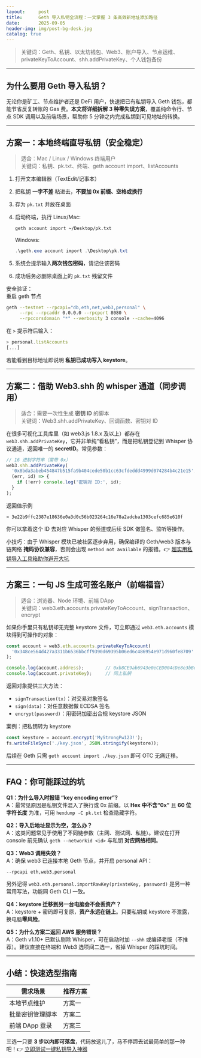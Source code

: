 ```yaml
---
layout:     post
title:      Geth 导入私钥全流程：一文掌握 3 条高效新地址添加路径
date:       2025-09-05
header-img: img/post-bg-desk.jpg
catalog: true
---
```


> 关键词：Geth、私钥、以太坊钱包、Web3、账户导入、节点运维、privateKeyToAccount、shh.addPrivateKey、个人钱包备份

---

## 为什么要用 Geth 导入私钥？

无论你是矿工、节点维护者还是 DeFi 用户，快速把已有私钥导入 Geth 钱包，都能节省反复转账的 Gas 费。**本文将详细拆解 3 种零失误方案**，覆盖纯命令行、节点 SDK 调用以及前端场景，帮助你 5 分钟之内完成私钥到可见地址的转换。

---

## 方案一：本地终端直导私钥（安全稳定）

> 适合：Mac / Linux / Windows 终端用户  
> 关键词：私钥、pk.txt、终端、geth account import、listAccounts

1. 打开文本编辑器（TextEdit/记事本）
2. 把私钥 **一字不差** 粘进去，**不要加 0x 前缀、空格或换行**
3. 存为 `pk.txt` 并放在桌面
4. 启动终端，执行 Linux/Mac:  
   ```bash
   geth account import ~/Desktop/pk.txt
   ```  
   Windows:  
   ```powershell
   .\geth.exe account import .\Desktop\pk.txt
   ```

5. 系统会提示输入**两次钱包密码**，请记住该密码
6. 成功后务必删除桌面上的 `pk.txt` 残留文件

安全验证：  
重启 geth 节点  
```bash
geth --testnet --rpcapi="db,eth,net,web3,personal" \
     --rpc --rpcaddr 0.0.0.0 --rpcport 8080 \
     --rpccorsdomain "*" --verbosity 3 console --cache=4096
```  
在 `>` 提示符后输入：  
```js
> personal.listAccounts
[...]
```
若能看到目标地址即说明 **私钥已成功写入 keystore**。

---

## 方案二：借助 Web3.shh 的 whisper 通道（同步调用）

> 适合：需要一次性生成 **密钥 ID** 的脚本  
> 关键词：Web3.shh.addPrivateKey、回调函数、密钥对 ID

在很多可视化工具库里（如 web3.js 1.8.x 及以上）都存在 `web3.shh.addPrivateKey`，它并非单纯“看私钥”，而是把私钥登记到 Whisper 协议通道，返回唯一的 **secretID**。常见参数：

```js
// 16 进制字符串（需带 0x）
web3.shh.addPrivateKey(
  '0x8bda3abeb454847b515fa9b404cede50b1cc63cfdeddd4999d074284b4c21e15',
  (err, id) => {
    if (!err) console.log('密钥对 ID:', id);
  }
);
```

返回值示例  
```
> 3e22b9ffc2387e18636e0a3d0c56b023264c16e78a2adcba1303cefc685e610f
```
你可以拿着这个 ID 去对应 Whisper 的频道或后续 SDK 做签名、监听等操作。

小技巧：由于 Whisper 模块已被社区逐步弃用，确保编译的 Geth/web3 版本与链网络 **掩码协议兼容**，否则会出现 `method not available` 的报错。👉 [超实用私钥导入工具箱助你避开大坑](https://okxdog.com/)

---

## 方案三：一句 JS 生成可签名账户（前端福音）

> 适合：浏览器、Node 环境、前端 DApp  
> 关键词：web3.eth.accounts.privateKeyToAccount、signTransaction、encrypt

如果你手里只有私钥却无完整 keystore 文件，可立即通过 `web3.eth.accounts` 模块得到可操作的对象：

```js
const account = web3.eth.accounts.privateKeyToAccount(
  '0x348ce564d427a3311b6536bbcff9390d69395b06ed6c486954e971d960fe8709'
);

console.log(account.address);        // 0xb8CE9ab6943e0eCED004cDe8e3bBed6568B2Fa01
console.log(account.privateKey);     // 同上私钥
```

返回对象提供三大方法：
- `signTransaction(tx)`：对交易对象签名  
- `sign(data)`：对任意数据做 ECDSA 签名  
- `encrypt(password)`：用密码加密出合规 keystore JSON

案例：把私钥转为 keystore  
```js
const keystore = account.encrypt('MyStrongPw123!');
fs.writeFileSync('./key.json', JSON.stringify(keystore));
```
后续在 Geth 只需 `geth account import ./key.json` 即可 OTC 无痛迁移。

---

## FAQ：你可能踩过的坑

**Q1：为什么导入时报错 “key encoding error”?**  
A：最常见原因是私钥文件混入了换行或 0x 前缀。以 **Hex 中不含“0x”** 且 **60 位字符长度** 为准，可用 `hexdump -C pk.txt` 检查隐藏字符。

**Q2：导入后地址显示为空，怎么办？**  
A：这类问题常见于使用了不同链参数（主网、测试网、私链）。建议在打开 console 前先确认 `geth --networkid <id>` 与私钥 **对应网络相同**。

**Q3：Web3 调用失效？**  
A：确保 web3 已连接本地 Geth 节点，并开启 personal API：  
```
--rpcapi eth,web3,personal
```
另外记得 `web3.eth.personal.importRawKey(privateKey, password)` 是另一种常用写法，功能同 Geth CLI 一致。

**Q4：keystore 迁移到另一台电脑会不会丢资产？**  
A：keystore + 密码即可复原，**资产永远在链上**。只要私钥或 keystore 不泄露，换电脑**零风险**。

**Q5：为什么方案二返回 AWS 服务错误？**  
A：Geth v1.10+ 已默认剔除 Whisper，可在启动时加 `--shh` 或编译老版（不推荐）。建议直接在终端和 Web3 选项间二选一，省掉 Whisper 的踩坑时间。

---

## 小结：快速选型指南

| 需求场景         | 推荐方案 |
|------------------|----------|
| 本地节点维护     | 方案一   |
| 批量密钥管理脚本 | 方案二   |
| 前端 DApp 登录   | 方案三   |

三选一只要 **3 步以内即可落盘**，代码放这儿了，马不停蹄去试最简单的那一种吧！👉 [立即测试一键私钥导入神器](https://okxdog.com/)